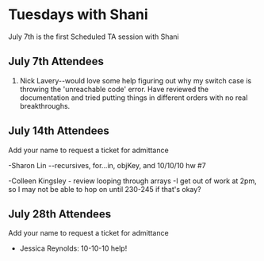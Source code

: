 # Tuesdays with Shani

July 7th is the first Scheduled TA session with Shani

## July 7th Attendees


1. Nick Lavery--would love some help figuring out why my switch case is throwing the 'unreachable code' error. Have reviewed the documentation and tried putting things in different orders with no real breakthroughs. 



 ## July 14th Attendees

Add your name to request a ticket for admittance


 -Sharon Lin --recursives, for...in, objKey, and 10/10/10 hw #7

 -Colleen Kingsley - review looping through arrays
 -I get out of work at 2pm, so I may not be able to hop on until 230-245 if that's okay?


 ## July 28th Attendees

Add your name to request a ticket for admittance

* Jessica Reynolds: 10-10-10 help!

